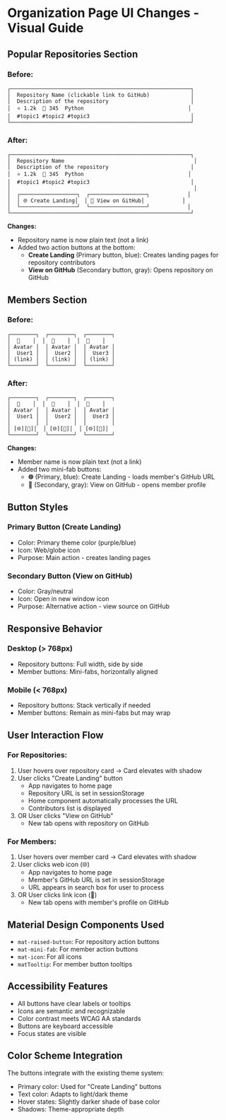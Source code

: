 # Organization Page UI Changes - Visual Guide

## Popular Repositories Section

### Before:
```
┌─────────────────────────────────────────────────────────┐
│  Repository Name (clickable link to GitHub)             │
│  Description of the repository                          │
│  ⭐ 1.2k  🔀 345  Python                                 │
│  #topic1 #topic2 #topic3                                │
└─────────────────────────────────────────────────────────┘
```

### After:
```
┌─────────────────────────────────────────────────────────┐
│  Repository Name                                         │
│  Description of the repository                          │
│  ⭐ 1.2k  🔀 345  Python                                 │
│  #topic1 #topic2 #topic3                                │
│                                                          │
│  ┌──────────────────┐  ┌──────────────────┐            │
│  │ 🌐 Create Landing│  │ 🔗 View on GitHub│            │
│  └──────────────────┘  └──────────────────┘            │
└─────────────────────────────────────────────────────────┘
```

**Changes:**
- Repository name is now plain text (not a link)
- Added two action buttons at the bottom:
  - **Create Landing** (Primary button, blue): Creates landing pages for repository contributors
  - **View on GitHub** (Secondary button, gray): Opens repository on GitHub

## Members Section

### Before:
```
┌────────┐  ┌────────┐  ┌────────┐
│  👤    │  │  👤    │  │  👤    │
│ Avatar │  │ Avatar │  │ Avatar │
│  User1 │  │  User2 │  │  User3 │
│ (link) │  │ (link) │  │ (link) │
└────────┘  └────────┘  └────────┘
```

### After:
```
┌────────┐  ┌────────┐  ┌────────┐
│  👤    │  │  👤    │  │  👤    │
│ Avatar │  │ Avatar │  │ Avatar │
│  User1 │  │  User2 │  │  User3 │
│        │  │        │  │        │
│ [🌐][🔗]│  │ [🌐][🔗]│  │ [🌐][🔗]│
└────────┘  └────────┘  └────────┘
```

**Changes:**
- Member name is now plain text (not a link)
- Added two mini-fab buttons:
  - **🌐** (Primary, blue): Create Landing - loads member's GitHub URL
  - **🔗** (Secondary, gray): View on GitHub - opens member profile

## Button Styles

### Primary Button (Create Landing)
- Color: Primary theme color (purple/blue)
- Icon: Web/globe icon
- Purpose: Main action - creates landing pages

### Secondary Button (View on GitHub)
- Color: Gray/neutral
- Icon: Open in new window icon
- Purpose: Alternative action - view source on GitHub

## Responsive Behavior

### Desktop (> 768px)
- Repository buttons: Full width, side by side
- Member buttons: Mini-fabs, horizontally aligned

### Mobile (< 768px)
- Repository buttons: Stack vertically if needed
- Member buttons: Remain as mini-fabs but may wrap

## User Interaction Flow

### For Repositories:
1. User hovers over repository card → Card elevates with shadow
2. User clicks "Create Landing" button
   - App navigates to home page
   - Repository URL is set in sessionStorage
   - Home component automatically processes the URL
   - Contributors list is displayed
3. OR User clicks "View on GitHub"
   - New tab opens with repository on GitHub

### For Members:
1. User hovers over member card → Card elevates with shadow
2. User clicks web icon (🌐)
   - App navigates to home page
   - Member's GitHub URL is set in sessionStorage
   - URL appears in search box for user to process
3. OR User clicks link icon (🔗)
   - New tab opens with member's profile on GitHub

## Material Design Components Used

- `mat-raised-button`: For repository action buttons
- `mat-mini-fab`: For member action buttons
- `mat-icon`: For all icons
- `matTooltip`: For member button tooltips

## Accessibility Features

- All buttons have clear labels or tooltips
- Icons are semantic and recognizable
- Color contrast meets WCAG AA standards
- Buttons are keyboard accessible
- Focus states are visible

## Color Scheme Integration

The buttons integrate with the existing theme system:
- Primary color: Used for "Create Landing" buttons
- Text color: Adapts to light/dark theme
- Hover states: Slightly darker shade of base color
- Shadows: Theme-appropriate depth
